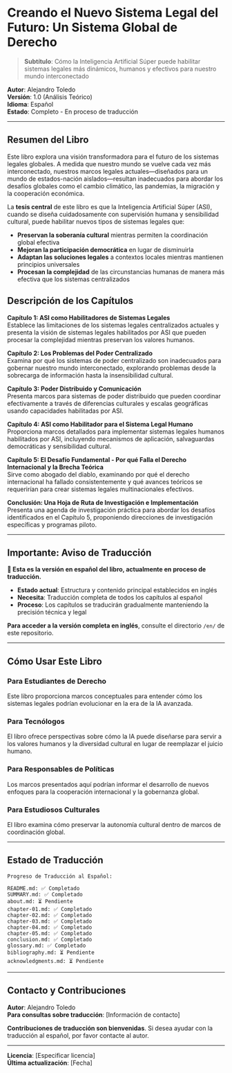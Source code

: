 # Creando el Nuevo Sistema Legal del Futuro: Un Sistema Global de Derecho

> **Subtítulo**: Cómo la Inteligencia Artificial Súper puede habilitar sistemas legales más dinámicos, humanos y efectivos para nuestro mundo interconectado

**Autor**: Alejandro Toledo  
**Versión**: 1.0 (Análisis Teórico)  
**Idioma**: Español  
**Estado**: Completo - En proceso de traducción

---

## Resumen del Libro

Este libro explora una visión transformadora para el futuro de los sistemas legales globales. A medida que nuestro mundo se vuelve cada vez más interconectado, nuestros marcos legales actuales—diseñados para un mundo de estados-nación aislados—resultan inadecuados para abordar los desafíos globales como el cambio climático, las pandemias, la migración y la cooperación económica.

La **tesis central** de este libro es que la Inteligencia Artificial Súper (ASI), cuando se diseña cuidadosamente con supervisión humana y sensibilidad cultural, puede habilitar nuevos tipos de sistemas legales que:

- **Preservan la soberanía cultural** mientras permiten la coordinación global efectiva
- **Mejoran la participación democrática** en lugar de disminuirla
- **Adaptan las soluciones legales** a contextos locales mientras mantienen principios universales
- **Procesan la complejidad** de las circunstancias humanas de manera más efectiva que los sistemas centralizados

## Descripción de los Capítulos

**Capítulo 1: ASI como Habilitadores de Sistemas Legales**  
Establece las limitaciones de los sistemas legales centralizados actuales y presenta la visión de sistemas legales habilitados por ASI que pueden procesar la complejidad mientras preservan los valores humanos.

**Capítulo 2: Los Problemas del Poder Centralizado**  
Examina por qué los sistemas de poder centralizado son inadecuados para gobernar nuestro mundo interconectado, explorando problemas desde la sobrecarga de información hasta la insensibilidad cultural.

**Capítulo 3: Poder Distribuido y Comunicación**  
Presenta marcos para sistemas de poder distribuido que pueden coordinar efectivamente a través de diferencias culturales y escalas geográficas usando capacidades habilitadas por ASI.

**Capítulo 4: ASI como Habilitador para el Sistema Legal Humano**  
Proporciona marcos detallados para implementar sistemas legales humanos habilitados por ASI, incluyendo mecanismos de aplicación, salvaguardas democráticas y sensibilidad cultural.

**Capítulo 5: El Desafío Fundamental - Por qué Falla el Derecho Internacional y la Brecha Teórica**  
Sirve como abogado del diablo, examinando por qué el derecho internacional ha fallado consistentemente y qué avances teóricos se requerirían para crear sistemas legales multinacionales efectivos.

**Conclusión: Una Hoja de Ruta de Investigación e Implementación**  
Presenta una agenda de investigación práctica para abordar los desafíos identificados en el Capítulo 5, proponiendo direcciones de investigación específicas y programas piloto.

---

## Importante: Aviso de Traducción

**🚨 Esta es la versión en español del libro, actualmente en proceso de traducción.**

- **Estado actual**: Estructura y contenido principal establecidos en inglés
- **Necesita**: Traducción completa de todos los capítulos al español
- **Proceso**: Los capítulos se traducirán gradualmente manteniendo la precisión técnica y legal

**Para acceder a la versión completa en inglés**, consulte el directorio `/en/` de este repositorio.

---

## Cómo Usar Este Libro

### Para Estudiantes de Derecho
Este libro proporciona marcos conceptuales para entender cómo los sistemas legales podrían evolucionar en la era de la IA avanzada.

### Para Tecnólogos
El libro ofrece perspectivas sobre cómo la IA puede diseñarse para servir a los valores humanos y la diversidad cultural en lugar de reemplazar el juicio humano.

### Para Responsables de Políticas
Los marcos presentados aquí podrían informar el desarrollo de nuevos enfoques para la cooperación internacional y la gobernanza global.

### Para Estudiosos Culturales
El libro examina cómo preservar la autonomía cultural dentro de marcos de coordinación global.

---

## Estado de Traducción

```
Progreso de Traducción al Español:

README.md: ✅ Completado
SUMMARY.md: ✅ Completado
about.md: ⏳ Pendiente
chapter-01.md: ✅ Completado
chapter-02.md: ✅ Completado
chapter-03.md: ✅ Completado
chapter-04.md: ✅ Completado
chapter-05.md: ✅ Completado
conclusion.md: ✅ Completado
glossary.md: ✅ Completado
bibliography.md: ⏳ Pendiente
acknowledgments.md: ⏳ Pendiente
```

---

## Contacto y Contribuciones

**Autor**: Alejandro Toledo  
**Para consultas sobre traducción**: [Información de contacto]

**Contribuciones de traducción son bienvenidas**. Si desea ayudar con la traducción al español, por favor contacte al autor.

---

**Licencia**: [Especificar licencia]  
**Última actualización**: [Fecha] 